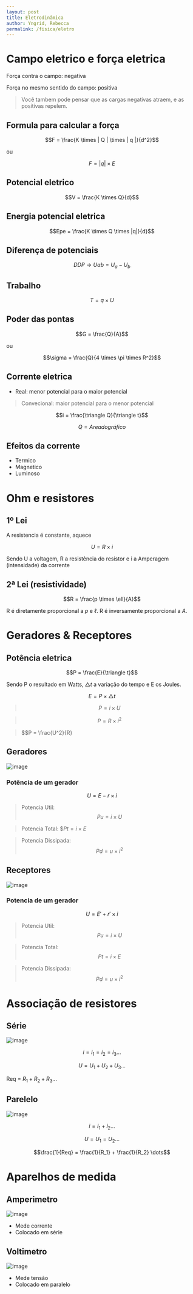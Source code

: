 ```yaml
---
layout: post
title: Eletrodinâmica 
author: Yngrid, Rebecca
permalink: /fisica/eletro
---
```


# Campo eletrico e força eletrica
Força contra o campo: negativa

Força no mesmo sentido do campo: positiva

> Você tambem pode pensar que as cargas negativas atraem, e as positivas repelem.

## Formula para calcular a força
$$F = \frac{K \times | Q | \times | q |}{d^2}$$

ou

$$F = |q| \times E$$

## Potencial eletrico
$$V = \frac{K \times Q}{d}$$

## Energia potencial eletrica
$$Epe = \frac{K \times Q \times |q|}{d}$$

## Diferença de potenciais
$$DDP \rightarrow Uab = U_{a} - U_{b}$$

## Trabalho
$$T = q \times U$$

## Poder das pontas
$$G = \frac{Q}{A}$$

ou 

$$\sigma = \frac{Q}{4 \times \pi \times R^2}$$

## Corrente eletrica
- Real: menor potencial para o maior potencial

> Convecional: maior potencial para o menor potencial

$$i = \frac{\triangle Q}{\triangle t}$$

$$Q = Area do gráfico$$

## Efeitos da corrente
- Termico
- Magnetico
- Luminoso

# Ohm e resistores
## 1º Lei
A resistencia é constante, aquece

$$U = R \times i$$

Sendo U a voltagem, R a resistência do resistor e i a Amperagem (intensidade) da corrente

## 2ª Lei (resistividade)
$$R = \frac{p \times \ell}{A}$$

R é diretamente proporcional a $p$ e $\ell$.
R é inversamente proporcional a $A$.

# Geradores & Receptores
## Potência eletrica
$$P = \frac{E}{\triangle t}$$

Sendo P o resultado em Watts, $\triangle t$ a variação do tempo e E os Joules.

$$E = P \times \triangle t$$

> $$P = i \times U$$


> $$P = R \times i^2$$


> $$P = \frac{U^2}{R}

## Geradores
![image](http://1.bp.blogspot.com/-9U48xvwyf-o/TlUMPAogcEI/AAAAAAAAaWk/2FW--lG4I8k/s1600/gera_2.PNG)

### Potência de um gerador
$$U = E - r \times i$$

> Potencia Util: $$Pu = i \times U$$


> Potencia Total: $$Pt = i \times E$


> Potencia Dissipada: $$Pd = u \times i^2$$ 

## Receptores 
![image](http://2.bp.blogspot.com/-TL34IqEb1qQ/TmdvOKjaKlI/AAAAAAAAacY/YfZf9Is-TIg/s1600/recep2.png)

### Potencia de um gerador
$$U = E' + r' \times i$$

> Potencia Util: $$Pu = i \times U$$


> Potencia Total: $$Pt = i \times E$$


> Potencia Dissipada: $$Pd = u \times i^2$$ 

# Associação de resistores
## Série
![image](https://static.todamateria.com.br/upload/re/si/resistores_em_serie.jpg)

$$i = i_1 = i_2 = i_3 \dots$$

$$U = U_1 + U_2 + U_3 \dots$$

Req = $R_1 + R_2 + R_3 \dots$

## Parelelo
![image](https://static.todamateria.com.br/upload/re/si/resistores_em_paralelo.jpg)

$$i = i_1 + i_2 \dots$$

$$U = U_1 = U_2 \dots$$

$$\frac{1}{Req} = \frac{1}{R_1} + \frac{1}{R_2} \dots$$

# Aparelhos de medida
## Amperimetro
![image](https://static.mundoeducacao.uol.com.br/mundoeducacao/2019/07/amperimetro.jpg)

- Mede corrente
- Colocado em série

## Voltimetro
![image](https://upload.wikimedia.org/wikipedia/commons/thumb/5/59/Voltmeter_symbol.png/320px-Voltmeter_symbol.png)

- Mede tensão
- Colocado em paralelo

